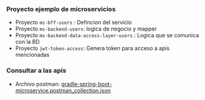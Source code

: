 ### Proyecto ejemplo de microservicios

* Proyecto `ms-bff-users` : Defincion del servicio
* Proyecto `ms-backend-users`: logica de negocio y mapper
* Proyecto `ms-backend-data-access-layer-users` : Logica que se comunica con la BD
* Proyecto `jwt-token-access`: Genera token para acceso a apis mencionadas

### Consultar a las apis 
* Archivo postman: [gradle-spring-boot-microservice.postman_collection.json](postman/gradle-spring-boot-microservice.postman_collection.json)




